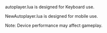 autoplayer.lua is designed for Keyboard use.

NewAutoplayer.lua is designed for mobile use.

Note: Device performance may affect gameplay.
